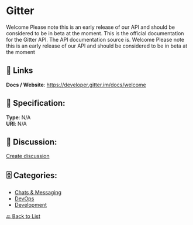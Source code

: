 # Gitter


Welcome Please note this is an early release of our API and should be considered to be in beta at the moment.  This is the official documentation for the Gitter API. The API documentation source is. Welcome Please note this is an early release of our API and should be considered to be in beta at the moment

##  🔗 Links
**Docs / Website**: https://developer.gitter.im/docs/welcome

## 🧬 Specification:
**Type**: N/A  
**URI**: N/A

## 💬 Discussion:
[Create discussion](https://github.com/apis-list/apis-list/discussions/new)

## 🗄️ Categories:
- [Chats & Messaging](https://github.com/apis-list/apis-list#chats--messaging)
- [DevOps](https://github.com/apis-list/apis-list#devops)
- [Development](https://github.com/apis-list/apis-list#development)




[🔙 Back to List](https://github.com/apis-list/apis-list)
